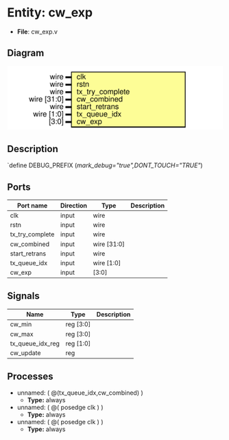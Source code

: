 # Entity: cw_exp

- **File**: cw_exp.v
## Diagram

![Diagram](cw_exp.svg "Diagram")
## Description

 `define DEBUG_PREFIX (*mark_debug="true",DONT_TOUCH="TRUE"*)

## Ports

| Port name       | Direction | Type        | Description |
| --------------- | --------- | ----------- | ----------- |
| clk             | input     | wire        |             |
| rstn            | input     | wire        |             |
| tx_try_complete | input     | wire        |             |
| cw_combined     | input     | wire [31:0] |             |
| start_retrans   | input     | wire        |             |
| tx_queue_idx    | input     | wire [1:0]  |             |
| cw_exp          | input     | [3:0]       |             |
## Signals

| Name             | Type      | Description |
| ---------------- | --------- | ----------- |
| cw_min           | reg [3:0] |             |
| cw_max           | reg [3:0] |             |
| tx_queue_idx_reg | reg [1:0] |             |
| cw_update        | reg       |             |
## Processes
- unnamed: ( @(tx_queue_idx,cw_combined) )
  - **Type:** always
- unnamed: ( @( posedge clk ) )
  - **Type:** always
- unnamed: ( @( posedge clk ) )
  - **Type:** always
